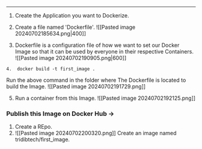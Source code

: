 - - -
1. Create the Application you want to Dockerize.
2. Create a file named 'Dockerfile'.
![[Pasted image 20240702185634.png|400]]

3. Dockerfile is a configuration file of how we want to set our Docker Image so that it can be used by everyone in their respective Containers.
![[Pasted image 20240702190905.png|600]]

 ```
4.  docker build -t first_image .
```
Run the above command in the folder where The Dockerfile is located to build the Image.
![[Pasted image 20240702191729.png]]

5. Run a container from this Image. 
![[Pasted image 20240702192125.png]]

### Publish this Image on Docker Hub ->
1. Create a REpo.
2. ![[Pasted image 20240702200320.png]]
Create an image named tridibtech/first_image.